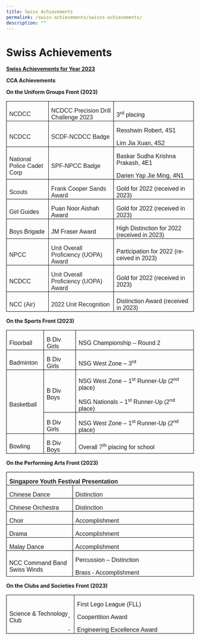 ```yaml
---
title: Swiss Achievements
permalink: /swiss-achievements/swisss-achievements/
description: ""
---
```

# **Swiss Achievements**

<b><u>Swiss Achievements for Year 2023</u></b>

**CCA Achievements**

**On the Uniform Groups Front (2023)**



         

<table class="MsoTableGrid" border="1" cellspacing="0" cellpadding="0" style="border-collapse:collapse;border:none;mso-border-alt:solid windowtext .5pt;
 mso-yfti-tbllook:1184;mso-padding-alt:0in 5.4pt 0in 5.4pt"><tbody><tr style="mso-yfti-irow:0;mso-yfti-firstrow:yes;height:.3in"><td width="126" style="width:94.25pt;border:solid windowtext 1.0pt;mso-border-alt:
  solid windowtext .5pt;padding:0in 5.4pt 0in 5.4pt;height:.3in"><p class="MsoNormal" style="margin-bottom:0in;line-height:normal"><span style="font-family:&quot;Arial&quot;,sans-serif;color:#222222;background:white">NCDCC</span><span lang="EN-SG" style="font-family:&quot;Arial&quot;,sans-serif;mso-ansi-language:EN-SG"></span></p></td><td width="216" style="width:2.25in;border:solid windowtext 1.0pt;border-left:
  none;mso-border-left-alt:solid windowtext .5pt;mso-border-alt:solid windowtext .5pt;
  padding:0in 5.4pt 0in 5.4pt;height:.3in"><p class="MsoNormal" style="margin-bottom:0in;line-height:normal"><span style="font-family:&quot;Arial&quot;,sans-serif;color:#222222;background:white">NCDCC Precision Drill Challenge 2023</span><span lang="EN-SG" style="font-family:
  &quot;Arial&quot;,sans-serif;mso-ansi-language:EN-SG"></span></p></td><td width="282" style="width:211.25pt;border:solid windowtext 1.0pt;border-left:
  none;mso-border-left-alt:solid windowtext .5pt;mso-border-alt:solid windowtext .5pt;
  padding:0in 5.4pt 0in 5.4pt;height:.3in"><p class="MsoNormal" style="margin-bottom:0in;line-height:normal"><span lang="EN-SG" style="font-family:&quot;Arial&quot;,sans-serif;mso-ansi-language:EN-SG">3<sup>rd</sup> placing</span></p></td></tr><tr style="mso-yfti-irow:1;height:.3in"><td width="126" style="width:94.25pt;border:solid windowtext 1.0pt;border-top:
  none;mso-border-top-alt:solid windowtext .5pt;mso-border-alt:solid windowtext .5pt;
  padding:0in 5.4pt 0in 5.4pt;height:.3in"><p class="MsoNormal" style="margin-bottom:0in;line-height:normal"><span style="font-family:&quot;Arial&quot;,sans-serif;color:#222222;background:white">NCDCC</span></p></td><td width="216" style="width:2.25in;border-top:none;border-left:none;
  border-bottom:solid windowtext 1.0pt;border-right:solid windowtext 1.0pt;
  mso-border-top-alt:solid windowtext .5pt;mso-border-left-alt:solid windowtext .5pt;
  mso-border-alt:solid windowtext .5pt;padding:0in 5.4pt 0in 5.4pt;height:.3in"><p class="MsoNormal" style="margin-bottom:0in;line-height:normal"><span style="font-family:&quot;Arial&quot;,sans-serif;color:#222222;background:white">SCDF-NCDCC Badge</span></p></td><td width="282" style="width:211.25pt;border-top:none;border-left:none;
  border-bottom:solid windowtext 1.0pt;border-right:solid windowtext 1.0pt;
  mso-border-top-alt:solid windowtext .5pt;mso-border-left-alt:solid windowtext .5pt;
  mso-border-alt:solid windowtext .5pt;padding:0in 5.4pt 0in 5.4pt;height:.3in"><p class="MsoNormal" style="margin-bottom:0in;line-height:normal"><span lang="EN-SG" style="font-family:&quot;Arial&quot;,sans-serif;mso-ansi-language:EN-SG">Resshwin Robert, 4S1</span></p><p class="MsoNormal" style="margin-bottom:0in;line-height:normal"><span lang="EN-SG" style="font-family:&quot;Arial&quot;,sans-serif;mso-ansi-language:EN-SG">Lim Jia Xuan, 4S2</span></p></td></tr><tr style="mso-yfti-irow:2;height:.3in"><td width="126" style="width:94.25pt;border:solid windowtext 1.0pt;border-top:
  none;mso-border-top-alt:solid windowtext .5pt;mso-border-alt:solid windowtext .5pt;
  padding:0in 5.4pt 0in 5.4pt;height:.3in"><p class="MsoNormal" style="margin-bottom:0in;line-height:normal"><span style="font-family:&quot;Arial&quot;,sans-serif;color:#222222;background:white">National Police Cadet Corp</span><span lang="EN-SG" style="font-family:&quot;Arial&quot;,sans-serif;
  mso-ansi-language:EN-SG"></span></p></td><td width="216" style="width:2.25in;border-top:none;border-left:none;
  border-bottom:solid windowtext 1.0pt;border-right:solid windowtext 1.0pt;
  mso-border-top-alt:solid windowtext .5pt;mso-border-left-alt:solid windowtext .5pt;
  mso-border-alt:solid windowtext .5pt;padding:0in 5.4pt 0in 5.4pt;height:.3in"><p class="MsoNormal" style="margin-bottom:0in;line-height:normal"><span style="font-family:&quot;Arial&quot;,sans-serif;color:#222222;background:white">SPF-NPCC Badge</span><span lang="EN-SG" style="font-family:&quot;Arial&quot;,sans-serif;
  mso-ansi-language:EN-SG"></span></p></td><td width="282" style="width:211.25pt;border-top:none;border-left:none;
  border-bottom:solid windowtext 1.0pt;border-right:solid windowtext 1.0pt;
  mso-border-top-alt:solid windowtext .5pt;mso-border-left-alt:solid windowtext .5pt;
  mso-border-alt:solid windowtext .5pt;padding:0in 5.4pt 0in 5.4pt;height:.3in"><p class="MsoNormal" style="margin-bottom:0in;line-height:normal"><span lang="EN-SG" style="font-family:&quot;Arial&quot;,sans-serif;mso-ansi-language:EN-SG">Baskar Sudha Krishna Prakash, 4E1</span></p><p class="MsoNormal" style="margin-bottom:0in;line-height:normal"><span lang="EN-SG" style="font-family:&quot;Arial&quot;,sans-serif;mso-ansi-language:EN-SG">Darien Yap Jie Ming, 4N1</span></p></td></tr><tr style="mso-yfti-irow:3;height:.3in"><td width="126" style="width:94.25pt;border:solid windowtext 1.0pt;border-top:
  none;mso-border-top-alt:solid windowtext .5pt;mso-border-alt:solid windowtext .5pt;
  padding:0in 5.4pt 0in 5.4pt;height:.3in"><p class="MsoNormal" style="margin-bottom:0in;line-height:normal"><span style="font-family:&quot;Arial&quot;,sans-serif;color:#222222;background:white">Scouts</span></p></td><td width="216" style="width:2.25in;border-top:none;border-left:none;
  border-bottom:solid windowtext 1.0pt;border-right:solid windowtext 1.0pt;
  mso-border-top-alt:solid windowtext .5pt;mso-border-left-alt:solid windowtext .5pt;
  mso-border-alt:solid windowtext .5pt;padding:0in 5.4pt 0in 5.4pt;height:.3in"><p class="MsoNormal" style="margin-bottom:0in;line-height:normal"><span style="font-family:&quot;Arial&quot;,sans-serif;color:#222222;background:white">Frank Cooper Sands Award</span></p></td><td width="282" style="width:211.25pt;border-top:none;border-left:none;
  border-bottom:solid windowtext 1.0pt;border-right:solid windowtext 1.0pt;
  mso-border-top-alt:solid windowtext .5pt;mso-border-left-alt:solid windowtext .5pt;
  mso-border-alt:solid windowtext .5pt;padding:0in 5.4pt 0in 5.4pt;height:.3in"><p class="MsoNormal" style="margin-bottom:0in;line-height:normal"><span lang="EN-SG" style="font-family:&quot;Arial&quot;,sans-serif;mso-ansi-language:EN-SG">Gold for 2022 (received in 2023)</span></p></td></tr><tr style="mso-yfti-irow:4;height:.3in"><td width="126" style="width:94.25pt;border:solid windowtext 1.0pt;border-top:
  none;mso-border-top-alt:solid windowtext .5pt;mso-border-alt:solid windowtext .5pt;
  padding:0in 5.4pt 0in 5.4pt;height:.3in"><p class="MsoNormal" style="margin-bottom:0in;line-height:normal"><span lang="EN-SG" style="font-family:&quot;Arial&quot;,sans-serif;mso-ansi-language:EN-SG">Girl Guides</span></p></td><td width="216" style="width:2.25in;border-top:none;border-left:none;
  border-bottom:solid windowtext 1.0pt;border-right:solid windowtext 1.0pt;
  mso-border-top-alt:solid windowtext .5pt;mso-border-left-alt:solid windowtext .5pt;
  mso-border-alt:solid windowtext .5pt;padding:0in 5.4pt 0in 5.4pt;height:.3in"><p class="MsoNormal" style="margin-bottom:0in;line-height:normal"><span lang="EN-SG" style="font-family:&quot;Arial&quot;,sans-serif;mso-ansi-language:EN-SG">Puan Noor Aishah Award</span></p></td><td width="282" style="width:211.25pt;border-top:none;border-left:none;
  border-bottom:solid windowtext 1.0pt;border-right:solid windowtext 1.0pt;
  mso-border-top-alt:solid windowtext .5pt;mso-border-left-alt:solid windowtext .5pt;
  mso-border-alt:solid windowtext .5pt;padding:0in 5.4pt 0in 5.4pt;height:.3in"><p class="MsoNormal" style="margin-bottom:0in;line-height:normal"><span lang="EN-SG" style="font-family:&quot;Arial&quot;,sans-serif;mso-ansi-language:EN-SG">Gold for 2022 (received in 2023)</span></p></td></tr><tr style="mso-yfti-irow:5;height:.3in"><td width="126" style="width:94.25pt;border:solid windowtext 1.0pt;border-top:
  none;mso-border-top-alt:solid windowtext .5pt;mso-border-alt:solid windowtext .5pt;
  padding:0in 5.4pt 0in 5.4pt;height:.3in"><p class="MsoNormal" style="margin-bottom:0in;line-height:normal"><span lang="EN-SG" style="font-family:&quot;Arial&quot;,sans-serif;mso-ansi-language:EN-SG">Boys Brigade</span></p></td><td width="216" style="width:2.25in;border-top:none;border-left:none;
  border-bottom:solid windowtext 1.0pt;border-right:solid windowtext 1.0pt;
  mso-border-top-alt:solid windowtext .5pt;mso-border-left-alt:solid windowtext .5pt;
  mso-border-alt:solid windowtext .5pt;padding:0in 5.4pt 0in 5.4pt;height:.3in"><p class="MsoNormal" style="margin-bottom:0in;line-height:normal"><span lang="EN-SG" style="font-family:&quot;Arial&quot;,sans-serif;mso-ansi-language:EN-SG">JM Fraser Award</span></p></td><td width="282" style="width:211.25pt;border-top:none;border-left:none;
  border-bottom:solid windowtext 1.0pt;border-right:solid windowtext 1.0pt;
  mso-border-top-alt:solid windowtext .5pt;mso-border-left-alt:solid windowtext .5pt;
  mso-border-alt:solid windowtext .5pt;padding:0in 5.4pt 0in 5.4pt;height:.3in"><p class="MsoNormal" style="margin-bottom:0in;line-height:normal"><span lang="EN-SG" style="font-family:&quot;Arial&quot;,sans-serif;mso-ansi-language:EN-SG">High Distinction for 2022 (received in 2023)</span></p></td></tr><tr style="mso-yfti-irow:6;height:.3in"><td width="126" style="width:94.25pt;border:solid windowtext 1.0pt;border-top:
  none;mso-border-top-alt:solid windowtext .5pt;mso-border-alt:solid windowtext .5pt;
  padding:0in 5.4pt 0in 5.4pt;height:.3in"><p class="MsoNormal" style="margin-bottom:0in;line-height:normal"><span style="font-family:&quot;Arial&quot;,sans-serif;color:#222222;background:white">NPCC</span></p></td><td width="216" style="width:2.25in;border-top:none;border-left:none;
  border-bottom:solid windowtext 1.0pt;border-right:solid windowtext 1.0pt;
  mso-border-top-alt:solid windowtext .5pt;mso-border-left-alt:solid windowtext .5pt;
  mso-border-alt:solid windowtext .5pt;padding:0in 5.4pt 0in 5.4pt;height:.3in"><p class="MsoNormal" style="margin-bottom:0in;line-height:normal"><span style="font-family:&quot;Arial&quot;,sans-serif;color:#222222;background:white">Unit Overall Proficiency (UOPA) Award</span></p></td><td width="282" style="width:211.25pt;border-top:none;border-left:none;
  border-bottom:solid windowtext 1.0pt;border-right:solid windowtext 1.0pt;
  mso-border-top-alt:solid windowtext .5pt;mso-border-left-alt:solid windowtext .5pt;
  mso-border-alt:solid windowtext .5pt;padding:0in 5.4pt 0in 5.4pt;height:.3in"><p class="MsoNormal" style="margin-bottom:0in;line-height:normal"><span lang="EN-SG" style="font-family:&quot;Arial&quot;,sans-serif;mso-ansi-language:EN-SG">Participation for 2022 (received in 2023)</span></p></td></tr><tr style="mso-yfti-irow:7;height:.3in"><td width="126" style="width:94.25pt;border:solid windowtext 1.0pt;border-top:
  none;mso-border-top-alt:solid windowtext .5pt;mso-border-alt:solid windowtext .5pt;
  padding:0in 5.4pt 0in 5.4pt;height:.3in"><p class="MsoNormal" style="margin-bottom:0in;line-height:normal"><span lang="EN-SG" style="font-family:&quot;Arial&quot;,sans-serif;mso-ansi-language:EN-SG">NCDCC</span></p></td><td width="216" style="width:2.25in;border-top:none;border-left:none;
  border-bottom:solid windowtext 1.0pt;border-right:solid windowtext 1.0pt;
  mso-border-top-alt:solid windowtext .5pt;mso-border-left-alt:solid windowtext .5pt;
  mso-border-alt:solid windowtext .5pt;padding:0in 5.4pt 0in 5.4pt;height:.3in"><p class="MsoNormal" style="margin-bottom:0in;line-height:normal"><span style="font-family:&quot;Arial&quot;,sans-serif;color:#222222;background:white">Unit Overall Proficiency (UOPA) Award</span><b><span lang="EN-SG" style="font-family:
  &quot;Arial&quot;,sans-serif;mso-ansi-language:EN-SG"></span></b></p></td><td width="282" style="width:211.25pt;border-top:none;border-left:none;
  border-bottom:solid windowtext 1.0pt;border-right:solid windowtext 1.0pt;
  mso-border-top-alt:solid windowtext .5pt;mso-border-left-alt:solid windowtext .5pt;
  mso-border-alt:solid windowtext .5pt;padding:0in 5.4pt 0in 5.4pt;height:.3in"><p class="MsoNormal" style="margin-bottom:0in;line-height:normal"><span lang="EN-SG" style="font-family:&quot;Arial&quot;,sans-serif;mso-ansi-language:EN-SG">Gold for 2022 (received in 2023)</span></p></td></tr><tr style="mso-yfti-irow:8;mso-yfti-lastrow:yes;height:.3in"><td width="126" style="width:94.25pt;border:solid windowtext 1.0pt;border-top:
  none;mso-border-top-alt:solid windowtext .5pt;mso-border-alt:solid windowtext .5pt;
  padding:0in 5.4pt 0in 5.4pt;height:.3in"><p class="MsoNormal" style="margin-bottom:0in;line-height:normal"><span style="font-family:&quot;Arial&quot;,sans-serif;color:#222222;background:white">NCC (Air)</span></p></td><td width="216" style="width:2.25in;border-top:none;border-left:none;
  border-bottom:solid windowtext 1.0pt;border-right:solid windowtext 1.0pt;
  mso-border-top-alt:solid windowtext .5pt;mso-border-left-alt:solid windowtext .5pt;
  mso-border-alt:solid windowtext .5pt;padding:0in 5.4pt 0in 5.4pt;height:.3in"><p class="MsoNormal" style="margin-bottom:0in;line-height:normal"><span style="font-family:&quot;Arial&quot;,sans-serif;color:#222222;background:white">2022 Unit Recognition</span></p></td><td width="282" style="width:211.25pt;border-top:none;border-left:none;
  border-bottom:solid windowtext 1.0pt;border-right:solid windowtext 1.0pt;
  mso-border-top-alt:solid windowtext .5pt;mso-border-left-alt:solid windowtext .5pt;
  mso-border-alt:solid windowtext .5pt;padding:0in 5.4pt 0in 5.4pt;height:.3in"><p class="MsoNormal" style="margin-bottom:0in;line-height:normal"><span lang="EN-SG" style="font-family:&quot;Arial&quot;,sans-serif;mso-ansi-language:EN-SG">Distinction Award (received in 2023)</span></p></td></tr></tbody></table>








**On the Sports Front (2023)**


         

<table class="MsoTableGrid" border="1" cellspacing="0" cellpadding="0" style="border-collapse:collapse;border:none;mso-border-alt:solid windowtext .5pt;
 mso-yfti-tbllook:1184;mso-padding-alt:0in 5.4pt 0in 5.4pt"><tbody><tr style="mso-yfti-irow:0;mso-yfti-firstrow:yes;height:.3in"><td width="91" style="width:68.25pt;border:solid windowtext 1.0pt;mso-border-alt:
  solid windowtext .5pt;padding:0in 5.4pt 0in 5.4pt;height:.3in"><p class="MsoNormal" style="margin-bottom:0in;line-height:normal"><span lang="EN-SG" style="font-family:&quot;Arial&quot;,sans-serif;mso-ansi-language:EN-SG">Floorball</span></p></td><td width="94" style="width:70.8pt;border:solid windowtext 1.0pt;border-left:
  none;mso-border-left-alt:solid windowtext .5pt;mso-border-alt:solid windowtext .5pt;
  padding:0in 5.4pt 0in 5.4pt;height:.3in"><p class="MsoNormal" style="margin-bottom:0in;line-height:normal"><span lang="EN-SG" style="font-family:&quot;Arial&quot;,sans-serif;mso-ansi-language:EN-SG">B Div Girls</span></p></td><td width="438" style="width:328.45pt;border:solid windowtext 1.0pt;border-left:
  none;mso-border-left-alt:solid windowtext .5pt;mso-border-alt:solid windowtext .5pt;
  padding:0in 5.4pt 0in 5.4pt;height:.3in"><p class="MsoNormal" style="margin-bottom:0in;line-height:normal"><span lang="EN-SG" style="font-family:&quot;Arial&quot;,sans-serif;mso-ansi-language:EN-SG">NSG Championship – Round 2 <span style="mso-spacerun:yes">&nbsp;</span><b></b></span></p></td></tr><tr style="mso-yfti-irow:1;height:.3in"><td width="91" style="width:68.25pt;border:solid windowtext 1.0pt;border-top:
  none;mso-border-top-alt:solid windowtext .5pt;mso-border-alt:solid windowtext .5pt;
  padding:0in 5.4pt 0in 5.4pt;height:.3in"><p class="MsoNormal" style="margin-bottom:0in;line-height:normal"><span lang="EN-SG" style="font-family:&quot;Arial&quot;,sans-serif;mso-ansi-language:EN-SG">Badminton</span></p></td><td width="94" style="width:70.8pt;border-top:none;border-left:none;border-bottom:
  solid windowtext 1.0pt;border-right:solid windowtext 1.0pt;mso-border-top-alt:
  solid windowtext .5pt;mso-border-left-alt:solid windowtext .5pt;mso-border-alt:
  solid windowtext .5pt;padding:0in 5.4pt 0in 5.4pt;height:.3in"><p class="MsoNormal" style="margin-bottom:0in;line-height:normal"><span lang="EN-SG" style="font-family:&quot;Arial&quot;,sans-serif;mso-ansi-language:EN-SG">B Div Girls</span></p></td><td width="438" style="width:328.45pt;border-top:none;border-left:none;
  border-bottom:solid windowtext 1.0pt;border-right:solid windowtext 1.0pt;
  mso-border-top-alt:solid windowtext .5pt;mso-border-left-alt:solid windowtext .5pt;
  mso-border-alt:solid windowtext .5pt;padding:0in 5.4pt 0in 5.4pt;height:.3in"><p class="MsoNormal" style="margin-bottom:0in;line-height:normal"><span lang="EN-SG" style="font-family:&quot;Arial&quot;,sans-serif;mso-ansi-language:EN-SG">NSG West Zone – 3<sup>rd</sup> <span style="mso-spacerun:yes">&nbsp;</span></span></p></td></tr><tr style="mso-yfti-irow:2;height:40.0pt"><td width="91" rowspan="2" style="width:68.25pt;border:solid windowtext 1.0pt;
  border-top:none;mso-border-top-alt:solid windowtext .5pt;mso-border-alt:solid windowtext .5pt;
  padding:0in 5.4pt 0in 5.4pt;height:40.0pt"><p class="MsoNormal" style="margin-bottom:0in;line-height:normal"><span lang="EN-SG" style="font-family:&quot;Arial&quot;,sans-serif;mso-ansi-language:EN-SG">Basketball</span></p></td><td width="94" style="width:70.8pt;border-top:none;border-left:none;border-bottom:
  solid windowtext 1.0pt;border-right:solid windowtext 1.0pt;mso-border-top-alt:
  solid windowtext .5pt;mso-border-left-alt:solid windowtext .5pt;mso-border-alt:
  solid windowtext .5pt;padding:0in 5.4pt 0in 5.4pt;height:40.0pt"><p class="MsoNormal" style="margin-bottom:0in;line-height:normal"><span lang="EN-SG" style="font-family:&quot;Arial&quot;,sans-serif;mso-ansi-language:EN-SG">B Div Boys</span></p></td><td width="438" style="width:328.45pt;border-top:none;border-left:none;
  border-bottom:solid windowtext 1.0pt;border-right:solid windowtext 1.0pt;
  mso-border-top-alt:solid windowtext .5pt;mso-border-left-alt:solid windowtext .5pt;
  mso-border-alt:solid windowtext .5pt;padding:0in 5.4pt 0in 5.4pt;height:40.0pt"><p class="MsoNormal" style="margin-bottom:0in;line-height:normal"><span lang="EN-SG" style="font-family:&quot;Arial&quot;,sans-serif;mso-ansi-language:EN-SG">NSG West Zone – 1<sup>st</sup> Runner-Up (2<sup>nd</sup> place)</span></p><p class="MsoNormal" style="margin-bottom:0in;line-height:normal"><span lang="EN-SG" style="font-family:&quot;Arial&quot;,sans-serif;mso-ansi-language:EN-SG">NSG Nationals – 1<sup>st</sup> Runner-Up (2<sup>nd</sup> place)</span></p></td></tr><tr style="mso-yfti-irow:3;height:.3in"><td width="94" style="width:70.8pt;border-top:none;border-left:none;border-bottom:
  solid windowtext 1.0pt;border-right:solid windowtext 1.0pt;mso-border-top-alt:
  solid windowtext .5pt;mso-border-left-alt:solid windowtext .5pt;mso-border-alt:
  solid windowtext .5pt;padding:0in 5.4pt 0in 5.4pt;height:.3in"><p class="MsoNormal" style="margin-bottom:0in;line-height:normal"><span lang="EN-SG" style="font-family:&quot;Arial&quot;,sans-serif;mso-ansi-language:EN-SG">B Div Girls</span></p></td><td width="438" style="width:328.45pt;border-top:none;border-left:none;
  border-bottom:solid windowtext 1.0pt;border-right:solid windowtext 1.0pt;
  mso-border-top-alt:solid windowtext .5pt;mso-border-left-alt:solid windowtext .5pt;
  mso-border-alt:solid windowtext .5pt;padding:0in 5.4pt 0in 5.4pt;height:.3in"><p class="MsoNormal" style="margin-bottom:0in;line-height:normal"><span lang="EN-SG" style="font-family:&quot;Arial&quot;,sans-serif;mso-ansi-language:EN-SG">NSG West Zone – 1<sup>st </sup>Runner-Up (2<sup>nd</sup> place)</span></p></td></tr><tr style="mso-yfti-irow:4;mso-yfti-lastrow:yes;height:.3in"><td width="91" style="width:68.25pt;border:solid windowtext 1.0pt;border-top:
  none;mso-border-top-alt:solid windowtext .5pt;mso-border-alt:solid windowtext .5pt;
  padding:0in 5.4pt 0in 5.4pt;height:.3in"><p class="MsoNormal" style="margin-bottom:0in;line-height:normal"><span lang="EN-SG" style="font-family:&quot;Arial&quot;,sans-serif;mso-ansi-language:EN-SG">Bowling</span></p></td><td width="94" style="width:70.8pt;border-top:none;border-left:none;border-bottom:
  solid windowtext 1.0pt;border-right:solid windowtext 1.0pt;mso-border-top-alt:
  solid windowtext .5pt;mso-border-left-alt:solid windowtext .5pt;mso-border-alt:
  solid windowtext .5pt;padding:0in 5.4pt 0in 5.4pt;height:.3in"><p class="MsoNormal" style="margin-bottom:0in;line-height:normal"><span lang="EN-SG" style="font-family:&quot;Arial&quot;,sans-serif;mso-ansi-language:EN-SG">B Div Boys</span></p></td><td width="438" style="width:328.45pt;border-top:none;border-left:none;
  border-bottom:solid windowtext 1.0pt;border-right:solid windowtext 1.0pt;
  mso-border-top-alt:solid windowtext .5pt;mso-border-left-alt:solid windowtext .5pt;
  mso-border-alt:solid windowtext .5pt;padding:0in 5.4pt 0in 5.4pt;height:.3in"><p class="MsoNormal" style="margin-bottom:0in;line-height:normal"><span lang="EN-SG" style="font-family:&quot;Arial&quot;,sans-serif;mso-ansi-language:EN-SG">Overall 7<sup>th</sup> placing for school</span></p></td></tr></tbody></table>









**On the Performing Arts  Front (2023)**         
				 

<table class="MsoTableGrid" border="1" cellspacing="0" cellpadding="0" style="border-collapse:collapse;border:none;mso-border-alt:solid windowtext .5pt;
 mso-yfti-tbllook:1184;mso-padding-alt:0in 5.4pt 0in 5.4pt"><tbody><tr style="mso-yfti-irow:0;mso-yfti-firstrow:yes;height:.3in"><td width="623" colspan="2" style="width:467.5pt;border:solid windowtext 1.0pt;
  mso-border-alt:solid windowtext .5pt;padding:0in 5.4pt 0in 5.4pt;height:.3in"><p class="MsoNormal" style="margin-bottom:0in;line-height:normal"><b><span style="font-family:&quot;Arial&quot;,sans-serif">Singapore Youth Festival Presentation</span></b></p></td></tr><tr style="mso-yfti-irow:1;height:.3in"><td width="210" style="width:157.25pt;border:solid windowtext 1.0pt;border-top:
  none;mso-border-top-alt:solid windowtext .5pt;mso-border-alt:solid windowtext .5pt;
  padding:0in 5.4pt 0in 5.4pt;height:.3in"><p class="MsoNormal" style="margin-bottom:0in;line-height:normal"><span style="font-family:&quot;Arial&quot;,sans-serif">Chinese Dance</span></p></td><td width="414" style="width:310.25pt;border-top:none;border-left:none;
  border-bottom:solid windowtext 1.0pt;border-right:solid windowtext 1.0pt;
  mso-border-top-alt:solid windowtext .5pt;mso-border-left-alt:solid windowtext .5pt;
  mso-border-alt:solid windowtext .5pt;padding:0in 5.4pt 0in 5.4pt;height:.3in"><p class="MsoNormal" style="margin-bottom:0in;line-height:normal"><span style="font-family:&quot;Arial&quot;,sans-serif">Distinction</span></p></td></tr><tr style="mso-yfti-irow:2;height:.3in"><td width="210" style="width:157.25pt;border:solid windowtext 1.0pt;border-top:
  none;mso-border-top-alt:solid windowtext .5pt;mso-border-alt:solid windowtext .5pt;
  padding:0in 5.4pt 0in 5.4pt;height:.3in"><p class="MsoNormal" style="margin-bottom:0in;line-height:normal"><span style="font-family:&quot;Arial&quot;,sans-serif">Chinese Orchestra</span></p></td><td width="414" style="width:310.25pt;border-top:none;border-left:none;
  border-bottom:solid windowtext 1.0pt;border-right:solid windowtext 1.0pt;
  mso-border-top-alt:solid windowtext .5pt;mso-border-left-alt:solid windowtext .5pt;
  mso-border-alt:solid windowtext .5pt;padding:0in 5.4pt 0in 5.4pt;height:.3in"><p class="MsoNormal" style="margin-bottom:0in;line-height:normal"><span style="font-family:&quot;Arial&quot;,sans-serif">Distinction</span></p></td></tr><tr style="mso-yfti-irow:3;height:.3in"><td width="210" style="width:157.25pt;border:solid windowtext 1.0pt;border-top:
  none;mso-border-top-alt:solid windowtext .5pt;mso-border-alt:solid windowtext .5pt;
  padding:0in 5.4pt 0in 5.4pt;height:.3in"><p class="MsoNormal" style="margin-bottom:0in;line-height:normal"><span style="font-family:&quot;Arial&quot;,sans-serif">Choir</span></p></td><td width="414" style="width:310.25pt;border-top:none;border-left:none;
  border-bottom:solid windowtext 1.0pt;border-right:solid windowtext 1.0pt;
  mso-border-top-alt:solid windowtext .5pt;mso-border-left-alt:solid windowtext .5pt;
  mso-border-alt:solid windowtext .5pt;padding:0in 5.4pt 0in 5.4pt;height:.3in"><p class="MsoNormal" style="margin-bottom:0in;line-height:normal"><span style="font-family:&quot;Arial&quot;,sans-serif">Accomplishment</span></p></td></tr><tr style="mso-yfti-irow:4;height:.3in"><td width="210" style="width:157.25pt;border:solid windowtext 1.0pt;border-top:
  none;mso-border-top-alt:solid windowtext .5pt;mso-border-alt:solid windowtext .5pt;
  padding:0in 5.4pt 0in 5.4pt;height:.3in"><p class="MsoNormal" style="margin-bottom:0in;line-height:normal"><span style="font-family:&quot;Arial&quot;,sans-serif">Drama</span></p></td><td width="414" style="width:310.25pt;border-top:none;border-left:none;
  border-bottom:solid windowtext 1.0pt;border-right:solid windowtext 1.0pt;
  mso-border-top-alt:solid windowtext .5pt;mso-border-left-alt:solid windowtext .5pt;
  mso-border-alt:solid windowtext .5pt;padding:0in 5.4pt 0in 5.4pt;height:.3in"><p class="MsoNormal" style="margin-bottom:0in;line-height:normal"><span style="font-family:&quot;Arial&quot;,sans-serif">Accomplishment</span></p></td></tr><tr style="mso-yfti-irow:5;height:.3in"><td width="210" style="width:157.25pt;border:solid windowtext 1.0pt;border-top:
  none;mso-border-top-alt:solid windowtext .5pt;mso-border-alt:solid windowtext .5pt;
  padding:0in 5.4pt 0in 5.4pt;height:.3in"><p class="MsoNormal" style="margin-bottom:0in;line-height:normal"><span style="font-family:&quot;Arial&quot;,sans-serif">Malay Dance</span></p></td><td width="414" style="width:310.25pt;border-top:none;border-left:none;
  border-bottom:solid windowtext 1.0pt;border-right:solid windowtext 1.0pt;
  mso-border-top-alt:solid windowtext .5pt;mso-border-left-alt:solid windowtext .5pt;
  mso-border-alt:solid windowtext .5pt;padding:0in 5.4pt 0in 5.4pt;height:.3in"><p class="MsoNormal" style="margin-bottom:0in;line-height:normal"><span style="font-family:&quot;Arial&quot;,sans-serif">Accomplishment</span></p></td></tr><tr style="mso-yfti-irow:6;mso-yfti-lastrow:yes;height:.3in"><td width="210" style="width:157.25pt;border:solid windowtext 1.0pt;border-top:
  none;mso-border-top-alt:solid windowtext .5pt;mso-border-alt:solid windowtext .5pt;
  padding:0in 5.4pt 0in 5.4pt;height:.3in"><p class="MsoNormal" style="margin-bottom:0in;line-height:normal"><span style="font-family:&quot;Arial&quot;,sans-serif">NCC Command Band Swiss Winds</span></p></td><td width="414" style="width:310.25pt;border-top:none;border-left:none;
  border-bottom:solid windowtext 1.0pt;border-right:solid windowtext 1.0pt;
  mso-border-top-alt:solid windowtext .5pt;mso-border-left-alt:solid windowtext .5pt;
  mso-border-alt:solid windowtext .5pt;padding:0in 5.4pt 0in 5.4pt;height:.3in"><p class="MsoNormal" style="margin-bottom:0in;line-height:normal"><span style="font-family:&quot;Arial&quot;,sans-serif">Percussion – Distinction</span></p><p class="MsoNormal" style="margin-bottom:0in;line-height:normal"><span style="font-family:&quot;Arial&quot;,sans-serif">Brass - Accomplishment</span></p></td></tr></tbody></table>















**On the Clubs and Societies Front (2023)**

         

<table class="MsoTableGrid" border="1" cellspacing="0" cellpadding="0" style="border-collapse:collapse;border:none;mso-border-alt:solid windowtext .5pt;
 mso-yfti-tbllook:1184;mso-padding-alt:0in 5.4pt 0in 5.4pt"><tbody><tr style="mso-yfti-irow:0;mso-yfti-firstrow:yes;mso-yfti-lastrow:yes;
  height:.3in"><td width="210" style="width:157.25pt;border:solid windowtext 1.0pt;mso-border-alt:
  solid windowtext .5pt;padding:0in 5.4pt 0in 5.4pt;height:.3in"><p class="MsoNormal" style="margin-bottom:0in;line-height:normal"><span style="font-family:&quot;Arial&quot;,sans-serif">Science &amp; Technology Club</span></p></td><td width="414" style="width:310.25pt;border:solid windowtext 1.0pt;border-left:
  none;mso-border-left-alt:solid windowtext .5pt;mso-border-alt:solid windowtext .5pt;
  padding:0in 5.4pt 0in 5.4pt;height:.3in"><p class="MsoNormal" style="margin-bottom:0in;line-height:normal"><span style="font-family:&quot;Arial&quot;,sans-serif">First Lego League (FLL)</span></p><p class="MsoListParagraphCxSpFirst" style="margin-bottom:0in;mso-add-space:
  auto;text-indent:-.25in;line-height:normal;mso-list:l0 level1 lfo1"><span style="font-family:&quot;Arial&quot;,sans-serif;mso-fareast-font-family:Arial"><span style="mso-list:Ignore">-<span style="font:7.0pt &quot;Times New Roman&quot;">&nbsp;&nbsp;&nbsp;&nbsp;&nbsp;&nbsp;&nbsp; </span></span></span><span style="font-family:&quot;Arial&quot;,sans-serif">Coopertition Award</span></p><p class="MsoListParagraphCxSpLast" style="margin-bottom:0in;mso-add-space:
  auto;text-indent:-.25in;line-height:normal;mso-list:l0 level1 lfo1"><span style="font-family:&quot;Arial&quot;,sans-serif;mso-fareast-font-family:Arial"><span style="mso-list:Ignore">-<span style="font:7.0pt &quot;Times New Roman&quot;">&nbsp;&nbsp;&nbsp;&nbsp;&nbsp;&nbsp;&nbsp; </span></span></span><span style="font-family:&quot;Arial&quot;,sans-serif">Engineering Excellence Award</span></p></td></tr></tbody></table>







